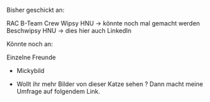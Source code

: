 Bisher geschickt an:

RAC
B-Team Crew
Wipsy HNU -> könnte noch mal gemacht werden
Beschwipsy HNU -> dies hier auch
LinkedIn

Könnte noch an: 

Einzelne Freunde



- Mickybild

- Wollt ihr mehr Bilder von dieser Katze sehen ? Dann macht meine Umfrage auf folgendem Link.